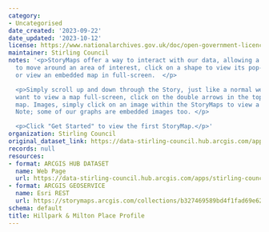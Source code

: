 ```yaml
---
category:
- Uncategorised
date_created: '2023-09-22'
date_updated: '2023-10-12'
license: https://www.nationalarchives.gov.uk/doc/open-government-licence/version/3/
maintainer: Stirling Council
notes: '<p>StoryMaps offer a way to interact with our data, allowing a user the ability
  to move around an area of interest, click on a shape to view its pop-up information,
  or view an embedded map in full-screen.  </p>

  <p>Simply scroll up and down through the Story, just like a normal webpage. If you
  want to view a map full-screen, click on the double arrows in the top right of that
  map. Images, simply click on an image within the StoryMaps to view a larger version.
  Note; some of our graphs are embedded images too. </p>

  <p>Click "Get Started" to view the first StoryMap.</p>'
organization: Stirling Council
original_dataset_link: https://data-stirling-council.hub.arcgis.com/apps/stirling-council::hillpark-milton-place-profile
records: null
resources:
- format: ARCGIS HUB DATASET
  name: Web Page
  url: https://data-stirling-council.hub.arcgis.com/apps/stirling-council::hillpark-milton-place-profile
- format: ARCGIS GEOSERVICE
  name: Esri REST
  url: https://storymaps.arcgis.com/collections/b327469589bd4f1fad69e625460e3b56
schema: default
title: Hillpark & Milton Place Profile
---
```

